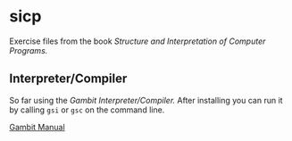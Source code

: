 # sicp

Exercise files from the book *Structure and Interpretation of Computer Programs.*

## Interpreter/Compiler

So far using the *Gambit Interpreter/Compiler.*
After installing you can run it by calling `gsi` or `gsc` on the command line.

[Gambit Manual](http://www.iro.umontreal.ca/~gambit/doc/gambit.html)
